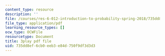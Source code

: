 ```yaml
---
content_type: resource
description: ''
file: /courses/res-6-012-introduction-to-probability-spring-2018/735dd8ef6cb0eeb3e84d750f9df3d3d3_YenDB3yOfDc.pdf
file_type: application/pdf
learning_resource_types: []
ocw_type: OCWFile
resourcetype: Document
title: 3play pdf file
uid: 735dd8ef-6cb0-eeb3-e84d-750f9df3d3d3
---
```

